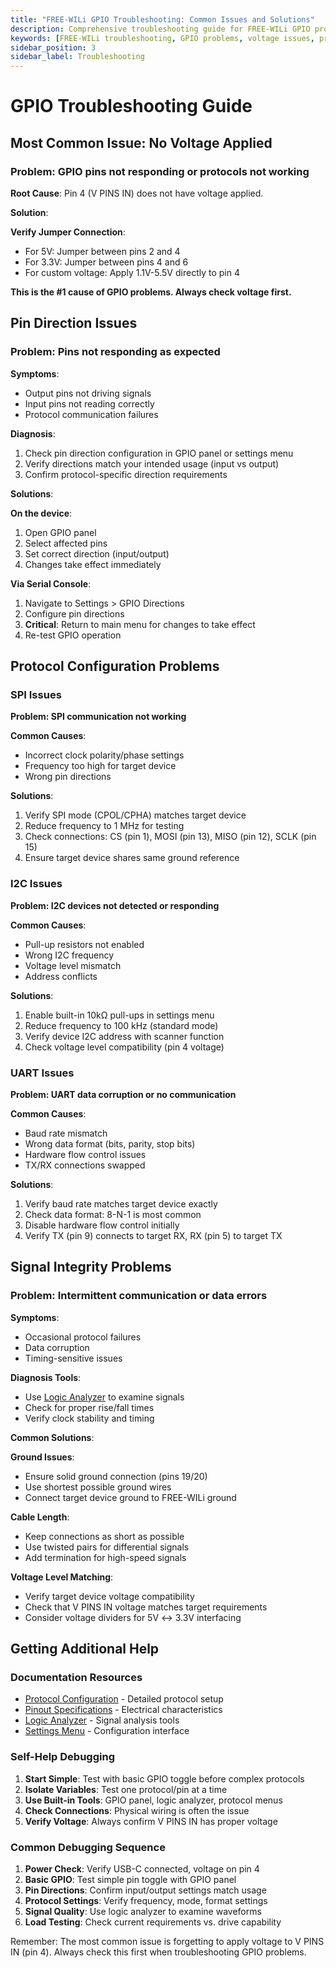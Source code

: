 ```yaml
---
title: "FREE-WILi GPIO Troubleshooting: Common Issues and Solutions"
description: Comprehensive troubleshooting guide for FREE-WILi GPIO problems including voltage issues, protocol failures, signal integrity, and diagnostic procedures. Solutions for most common GPIO issues.
keywords: [FREE-WILi troubleshooting, GPIO problems, voltage issues, protocol debugging, signal integrity, pin direction, V PINS IN, diagnostic tools]
sidebar_position: 3
sidebar_label: Troubleshooting
---
```


# GPIO Troubleshooting Guide

## Most Common Issue: No Voltage Applied

### Problem: GPIO pins not responding or protocols not working

**Root Cause**: Pin 4 (V PINS IN) does not have voltage applied.

**Solution**: 

**Verify Jumper Connection**:
   - For 5V: Jumper between pins 2 and 4
   - For 3.3V: Jumper between pins 4 and 6
   - For custom voltage: Apply 1.1V-5.5V directly to pin 4

**This is the #1 cause of GPIO problems. Always check voltage first.**

## Pin Direction Issues

### Problem: Pins not responding as expected

**Symptoms**:
- Output pins not driving signals
- Input pins not reading correctly
- Protocol communication failures

**Diagnosis**:
1. Check pin direction configuration in GPIO panel or settings menu
2. Verify directions match your intended usage (input vs output)
3. Confirm protocol-specific direction requirements

**Solutions**:

**On the device**:
1. Open GPIO panel
2. Select affected pins  
3. Set correct direction (input/output)
4. Changes take effect immediately

**Via Serial Console**:
1. Navigate to Settings > GPIO Directions
2. Configure pin directions
3. **Critical**: Return to main menu for changes to take effect
4. Re-test GPIO operation

## Protocol Configuration Problems

### SPI Issues

**Problem: SPI communication not working**

**Common Causes**:
- Incorrect clock polarity/phase settings
- Frequency too high for target device
- Wrong pin directions

**Solutions**:
1. Verify SPI mode (CPOL/CPHA) matches target device
2. Reduce frequency to 1 MHz for testing
3. Check connections: CS (pin 1), MOSI (pin 13), MISO (pin 12), SCLK (pin 15)
4. Ensure target device shares same ground reference

### I2C Issues

**Problem: I2C devices not detected or responding**

**Common Causes**:
- Pull-up resistors not enabled
- Wrong I2C frequency
- Voltage level mismatch
- Address conflicts

**Solutions**:
1. Enable built-in 10kΩ pull-ups in settings menu
2. Reduce frequency to 100 kHz (standard mode)
3. Verify device I2C address with scanner function
4. Check voltage level compatibility (pin 4 voltage)

### UART Issues

**Problem: UART data corruption or no communication**

**Common Causes**:
- Baud rate mismatch
- Wrong data format (bits, parity, stop bits)
- Hardware flow control issues
- TX/RX connections swapped

**Solutions**:
1. Verify baud rate matches target device exactly
2. Check data format: 8-N-1 is most common
3. Disable hardware flow control initially
4. Verify TX (pin 9) connects to target RX, RX (pin 5) to target TX

## Signal Integrity Problems

### Problem: Intermittent communication or data errors

**Symptoms**:
- Occasional protocol failures
- Data corruption
- Timing-sensitive issues

**Diagnosis Tools**:
- Use [Logic Analyzer](/io-app/logic-analyzer/) to examine signals
- Check for proper rise/fall times
- Verify clock stability and timing

**Common Solutions**:

**Ground Issues**:
- Ensure solid ground connection (pins 19/20)
- Use shortest possible ground wires
- Connect target device ground to FREE-WILi ground

**Cable Length**:
- Keep connections as short as possible
- Use twisted pairs for differential signals
- Add termination for high-speed signals

**Voltage Level Matching**:
- Verify target device voltage compatibility
- Check that V PINS IN voltage matches target requirements
- Consider voltage dividers for 5V ↔ 3.3V interfacing

## Getting Additional Help

### Documentation Resources

- [Protocol Configuration](./gpio-protocols.md) - Detailed protocol setup  
- [Pinout Specifications](./gpio-pinout.md) - Electrical characteristics
- [Logic Analyzer](./../io-app/logic-analyzer.md) - Signal analysis tools
- [Settings Menu](./../io-app/settings-menu/settings-menu.md) - Configuration interface

### Self-Help Debugging

1. **Start Simple**: Test with basic GPIO toggle before complex protocols
2. **Isolate Variables**: Test one protocol/pin at a time
3. **Use Built-in Tools**: GPIO panel, logic analyzer, protocol menus
4. **Check Connections**: Physical wiring is often the issue
5. **Verify Voltage**: Always confirm V PINS IN has proper voltage

### Common Debugging Sequence

1. **Power Check**: Verify USB-C connected, voltage on pin 4
2. **Basic GPIO**: Test simple pin toggle with GPIO panel  
3. **Pin Directions**: Confirm input/output settings match usage
4. **Protocol Settings**: Verify frequency, mode, format settings
5. **Signal Quality**: Use logic analyzer to examine waveforms
6. **Load Testing**: Check current requirements vs. drive capability

Remember: The most common issue is forgetting to apply voltage to V PINS IN (pin 4). Always check this first when troubleshooting GPIO problems.
